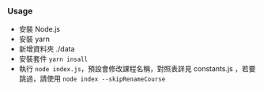 
### Usage
- 安裝 Node.js
- 安裝 yarn
- 新增資料夾 ./data
- 安裝套件 `yarn insall`
- 執行 `node index.js`，預設會修改課程名稱，對照表詳見 constants.js ，若要跳過，請使用 `node index --skipRenameCourse`
